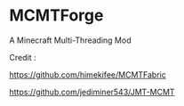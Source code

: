 # MCMTForge
 A Minecraft Multi-Threading Mod


Credit :


https://github.com/himekifee/MCMTFabric


https://github.com/jediminer543/JMT-MCMT



